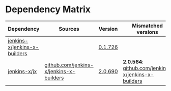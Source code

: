 # Dependency Matrix

Dependency | Sources | Version | Mismatched versions
---------- | ------- | ------- | -------------------
[jenkins-x/jenkins-x-builders](https://github.com/jenkins-x/jenkins-x-builders.git) |  | [0.1.726]() | 
[jenkins-x/jx](https://github.com/jenkins-x/jx.git) | [github.com/jenkins-x/jenkins-x-builders](https://github.com/jenkins-x/jenkins-x-builders) | [2.0.690](https://github.com/jenkins-x/jx/releases/tag/v2.0.690) | **2.0.564**: [github.com/jenkins-x/jenkins-x-builders](https://github.com/jenkins-x/jenkins-x-builders)
